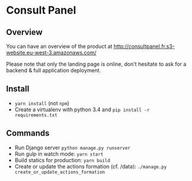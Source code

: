 # Consult Panel

## Overview

You can have an overview of the product at http://consultpanel.fr.s3-website.eu-west-3.amazonaws.com/

Please note that only the landing page is online, don't hesitate to ask for a backend & full application deployment.

## Install

* `yarn install` (not `npm`)
* Create a virtualenv with python 3.4 and `pip install -r requirements.txt`

## Commands

* Run Django server `python manage.py runserver`
* Run gulp in watch mode: `yarn start`
* Build statics for production: `yarn build`
* Create or update the actions formation (cf. /data): `./manage.py create_or_update_actions_formation`
